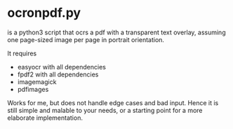 # ocronpdf.py

is a python3 script that ocrs a pdf with a transparent text overlay, assuming one page-sized image per page in portrait orientation.

It requires
- easyocr with all dependencies
- fpdf2 with all dependencies
- imagemagick 
- pdfimages

Works for me, but does not handle edge cases and bad input. Hence it is still simple and malable to your needs, or a starting point for a more elaborate implementation.


